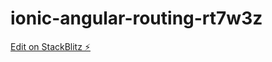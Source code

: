 # ionic-angular-routing-rt7w3z

[Edit on StackBlitz ⚡️](https://stackblitz.com/edit/ionic-angular-routing-rt7w3z)